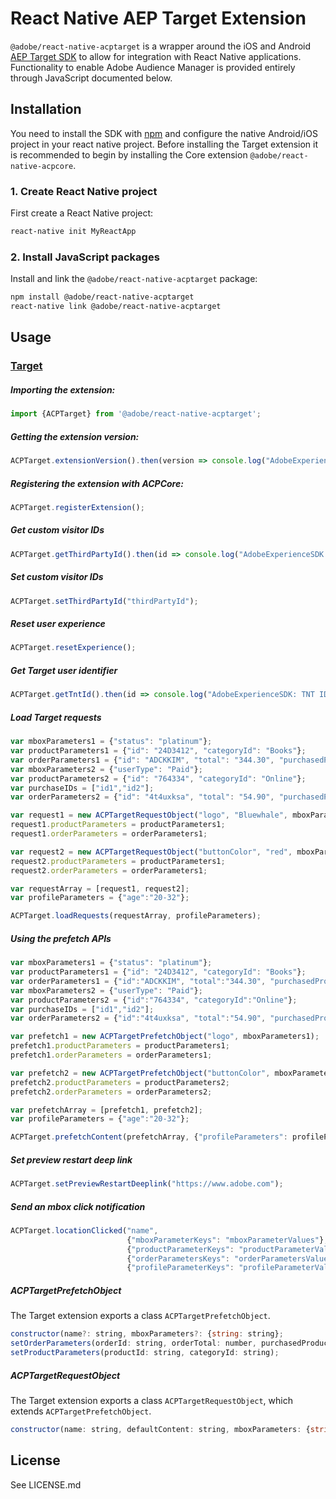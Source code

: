 
# React Native AEP Target Extension

`@adobe/react-native-acptarget` is a wrapper around the iOS and Android [AEP Target SDK](https://aep-sdks.gitbook.io/docs/using-mobile-extensions/adobe-target) to allow for integration with React Native applications. Functionality to enable Adobe Audience Manager is provided entirely through JavaScript documented below.


## Installation

You need to install the SDK with [npm](https://www.npmjs.com/) and configure the native Android/iOS project in your react native project. Before installing the Target extension it is recommended to begin by installing the Core extension `@adobe/react-native-acpcore`.

### 1. Create React Native project

First create a React Native project:

```bash
react-native init MyReactApp
```

### 2. Install JavaScript packages

Install and link the `@adobe/react-native-acptarget` package:

```bash
npm install @adobe/react-native-acptarget
react-native link @adobe/react-native-acptarget
```

## Usage

### [Target](https://aep-sdks.gitbook.io/docs/using-mobile-extensions/adobe-target)

##### Importing the extension:
```javascript
import {ACPTarget} from '@adobe/react-native-acptarget';
```

##### Getting the extension version:

```javascript
ACPTarget.extensionVersion().then(version => console.log("AdobeExperienceSDK: ACPTarget version: " + version));
```

##### Registering the extension with ACPCore:

```javascript
ACPTarget.registerExtension();
```

##### Get custom visitor IDs

```javascript
ACPTarget.getThirdPartyId().then(id => console.log("AdobeExperienceSDK: Third Party ID: " + id));
```

##### Set custom visitor IDs

```javascript
ACPTarget.setThirdPartyId("thirdPartyId");
```

##### Reset user experience

```javascript
ACPTarget.resetExperience();
```

##### Get Target user identifier

```javascript
ACPTarget.getTntId().then(id => console.log("AdobeExperienceSDK: TNT ID " + id));
```

##### Load Target requests

```javascript
var mboxParameters1 = {"status": "platinum"};
var productParameters1 = {"id": "24D3412", "categoryId": "Books"};
var orderParameters1 = {"id": "ADCKKIM", "total": "344.30", "purchasedProductIds": "34, 125, 99"};
var mboxParameters2 = {"userType": "Paid"};
var productParameters2 = {"id": "764334", "categoryId": "Online"};
var purchaseIDs = ["id1","id2"];
var orderParameters2 = {"id": "4t4uxksa", "total": "54.90", "purchasedProductIds": purchaseIDs};

var request1 = new ACPTargetRequestObject("logo", "Bluewhale", mboxParameters1);
request1.productParameters = productParameters1;
request1.orderParameters = orderParameters1;

var request2 = new ACPTargetRequestObject("buttonColor", "red", mboxParameters2);
request2.productParameters = productParameters1;
request2.orderParameters = orderParameters1;

var requestArray = [request1, request2];
var profileParameters = {"age":"20-32"};

ACPTarget.loadRequests(requestArray, profileParameters);
```

##### Using the prefetch APIs

```javascript
var mboxParameters1 = {"status": "platinum"};
var productParameters1 = {"id": "24D3412", "categoryId": "Books"};
var orderParameters1 = {"id":"ADCKKIM", "total":"344.30", "purchasedProductIds": "34, 125, 99"};
var mboxParameters2 = {"userType": "Paid"};
var productParameters2 = {"id":"764334", "categoryId":"Online"};
var purchaseIDs = ["id1","id2"];
var orderParameters2 = {"id":"4t4uxksa", "total":"54.90", "purchasedProductIds":purchaseIDs};

var prefetch1 = new ACPTargetPrefetchObject("logo", mboxParameters1);
prefetch1.productParameters = productParameters1;
prefetch1.orderParameters = orderParameters1;

var prefetch2 = new ACPTargetPrefetchObject("buttonColor", mboxParameters2);
prefetch2.productParameters = productParameters2;
prefetch2.orderParameters = orderParameters2;

var prefetchArray = [prefetch1, prefetch2];
var profileParameters = {"age":"20-32"};

ACPTarget.prefetchContent(prefetchArray, {"profileParameters": profileParameters}).then(successful => console.log("AdobeExperienceSDK: Success = " + successful));
```

##### Set preview restart deep link

```javascript
ACPTarget.setPreviewRestartDeeplink("https://www.adobe.com");
```

##### Send an mbox click notification

```javascript
ACPTarget.locationClicked("name",
                          {"mboxParameterKeys": "mboxParameterValues"},
                          {"productParameterKeys": "productParameterValues"},
                          {"orderParametersKeys": "orderParametersValues"},
                          {"profileParameterKeys": "profileParameterValues"});
```

##### ACPTargetPrefetchObject
The Target extension exports a class `ACPTargetPrefetchObject`.

```javascript
constructor(name?: string, mboxParameters?: {string: string};
setOrderParameters(orderId: string, orderTotal: number, purchasedProductIds: Array<string>);
setProductParameters(productId: string, categoryId: string);
```


##### ACPTargetRequestObject
The Target extension exports a class `ACPTargetRequestObject`, which extends `ACPTargetPrefetchObject`.
```javascript
constructor(name: string, defaultContent: string, mboxParameters: {string: string});
```

## License

See LICENSE.md
